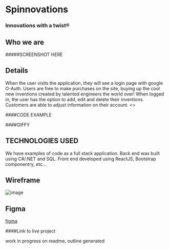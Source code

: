 # Spinnovations
### Innovations with a twist®

## Who we are

#####SCREENSHOT HERE

## Details
When the user visits the application, they will see a login page with google O-Auth. Users are free to make purchases on the site, buying up the cool new inventions created by
talented engineers the world over! When logged in, the user has the option to add, edit and delete their inventions. Customers are able to adjust information on their account. 
<<ADD OTHER INFO>>

####CODE EXAMPLE

####GIFFY

## TECHNOLOGIES USED
We have examples of code as a full stack application. Back end was built using C#/.NET and SQL. Front end developed using ReactJS, Bootstrap componentry, etc...

## Wireframe
![image](https://imgur.com/a/RB5LedL)

## Figma
[figma](https://www.figma.com/file/uUXMMpFDMmzDFBH80MB6LY/Spinnovations?node-id=0%3A1)

####Link to live project

work in progress on readme, outline generated
